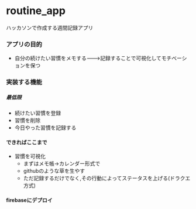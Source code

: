 # routine_app

ハッカソンで作成する週間記録アプリ

### アプリの目的
* 自分の続けたい習慣をメモする--->記録することで可視化してモチベーションを保つ


### 実装する機能

##### 最低限
*   続けたい習慣を登録
*   習慣を削除
*   今日やった習慣を記録する

#### できればここまで
*   習慣を可視化
    * まずはメモ帳→カレンダー形式で
    * githubのような草を生やす
    * ただ記録するだけでなく,その行動によってステータスを上げる(ドラクエ方式)

    
    
#### firebaseにデプロイ


